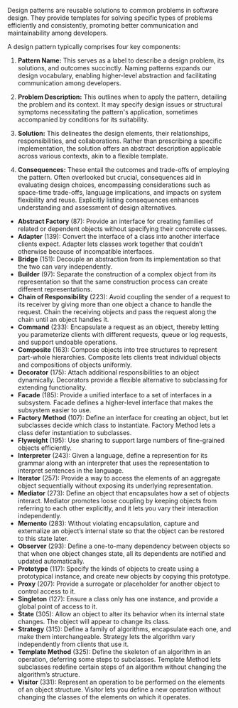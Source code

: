 Design patterns are reusable solutions to common problems in software design. They provide templates for solving specific types of problems efficiently and consistently, promoting better communication and maintainability among developers.

A design pattern typically comprises four key components:

1. **Pattern Name:** This serves as a label to describe a design problem, its solutions, and outcomes succinctly. Naming patterns expands our design vocabulary, enabling higher-level abstraction and facilitating communication among developers.
    
2. **Problem Description:** This outlines when to apply the pattern, detailing the problem and its context. It may specify design issues or structural symptoms necessitating the pattern's application, sometimes accompanied by conditions for its suitability.
    
3. **Solution:** This delineates the design elements, their relationships, responsibilities, and collaborations. Rather than prescribing a specific implementation, the solution offers an abstract description applicable across various contexts, akin to a flexible template.
    
4. **Consequences:** These entail the outcomes and trade-offs of employing the pattern. Often overlooked but crucial, consequences aid in evaluating design choices, encompassing considerations such as space-time trade-offs, language implications, and impacts on system flexibility and reuse. Explicitly listing consequences enhances understanding and assessment of design alternatives.


- **Abstract Factory** (87): Provide an interface for creating families of related or dependent objects without specifying their concrete classes.
- **Adapter** (139): Convert the interface of a class into another interface clients expect. Adapter lets classes work together that couldn’t otherwise because of incompatible interfaces.
- **Bridge** (151): Decouple an abstraction from its implementation so that the two can vary independently.
- **Builder** (97): Separate the construction of a complex object from its representation so that the same construction process can create different representations.
- **Chain of Responsibility** (223): Avoid coupling the sender of a request to its receiver by giving more than one object a chance to handle the request. Chain the receiving objects and pass the request along the chain until an object handles it.
- **Command** (233): Encapsulate a request as an object, thereby letting you parameterize clients with different requests, queue or log requests, and support undoable operations.
- **Composite** (163): Compose objects into tree structures to represent part-whole hierarchies. Composite lets clients treat individual objects and compositions of objects uniformly.
- **Decorator** (175): Attach additional responsibilities to an object dynamically. Decorators provide a flexible alternative to subclassing for extending functionality.
- **Facade** (185): Provide a unified interface to a set of interfaces in a subsystem. Facade defines a higher-level interface that makes the subsystem easier to use.
- **Factory Method** (107): Define an interface for creating an object, but let subclasses decide which class to instantiate. Factory Method lets a class defer instantiation to subclasses.
- **Flyweight** (195): Use sharing to support large numbers of fine-grained objects efficiently.
- **Interpreter** (243): Given a language, define a represention for its grammar along with an interpreter that uses the representation to interpret sentences in the language.
- **Iterator** (257): Provide a way to access the elements of an aggregate object sequentially without exposing its underlying representation.
- **Mediator** (273): Define an object that encapsulates how a set of objects interact. Mediator promotes loose coupling by keeping objects from referring to each other explicitly, and it lets you vary their interaction independently.
- **Memento** (283): Without violating encapsulation, capture and externalize an object’s internal state so that the object can be restored to this state later.
- **Observer** (293): Define a one-to-many dependency between objects so that when one object changes state, all its dependents are notified and updated automatically.
- **Prototype** (117): Specify the kinds of objects to create using a prototypical instance, and create new objects by copying this prototype.
- **Proxy** (207): Provide a surrogate or placeholder for another object to control access to it.
- **Singleton** (127): Ensure a class only has one instance, and provide a global point of access to it.
- **State** (305): Allow an object to alter its behavior when its internal state changes. The object will appear to change its class.
- **Strategy** (315): Define a family of algorithms, encapsulate each one, and make them interchangeable. Strategy lets the algorithm vary independently from clients that use it.
- **Template Method** (325): Define the skeleton of an algorithm in an operation, deferring some steps to subclasses. Template Method lets subclasses redefine certain steps of an algorithm without changing the algorithm’s structure.
- **Visitor** (331): Represent an operation to be performed on the elements of an object structure. Visitor lets you define a new operation without changing the classes of the elements on which it operates.